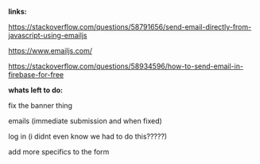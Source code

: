 **links:** 

https://stackoverflow.com/questions/58791656/send-email-directly-from-javascript-using-emailjs

https://www.emailjs.com/ 

https://stackoverflow.com/questions/58934596/how-to-send-email-in-firebase-for-free 

**whats left to do:**

fix the banner thing 

emails (immediate submission and when fixed) 

log in (i didnt even know we had to do this?????) 

add more specifics to the form 
